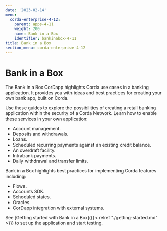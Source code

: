 ```yaml
---
date: '2023-02-14'
menu:
  corda-enterprise-4-12:
    parent: apps-4-11
    weight: 200
    name: Bank in a Box
    identifier: bankinabox-4-11
title: Bank in a Box
section_menu: corda-enterprise-4-12
---
```


# Bank in a Box

The Bank in a Box CorDapp highlights Corda use cases in a banking application. It provides you with ideas and best practices for creating your own bank app, built on Corda.

Use these guides to explore the possibilities of creating a retail banking application within the security of a Corda Network. Learn how to enable these services in your own application:

- Account management.
- Deposits and withdrawals.
- Loans.
- Scheduled recurring payments against an existing credit balance.
- An overdraft facility.
- Intrabank payments.
- Daily withdrawal and transfer limits.

Bank in a Box highlights best practices for implementing Corda features including:

- Flows.
- Accounts SDK.
- Scheduled states.
- Oracles.
- CorDapp integration with external systems.

See [Getting started with Bank in a Box]({{< relref "./getting-started.md" >}}) to set up the application and start testing.
